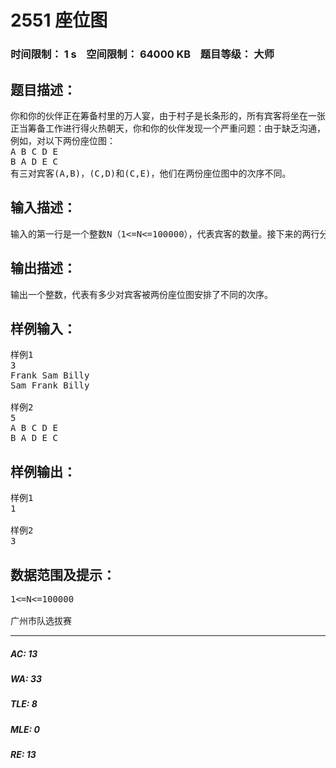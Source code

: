 # 2551 座位图   
### 时间限制： 1 s&nbsp;&nbsp;&nbsp;&nbsp;空间限制： 64000 KB&nbsp;&nbsp;&nbsp;&nbsp;题目等级： 大师  
## 题目描述：  

<pre>
你和你的伙伴正在筹备村里的万人宴，由于村子是长条形的，所有宾客将坐在一张超级长桌的一侧就餐。
正当筹备工作进行得火热朝天，你和你的伙伴发现一个严重问题：由于缺乏沟通，你俩各自制作了一张座位图发给各位宾客。你必须计算出有多少对宾客，他们在两份座位图中次序安排是不同的。
例如，对以下两份座位图：
A B C D E
B A D E C
有三对宾客(A,B)，(C,D)和(C,E)，他们在两份座位图中的次序不同。
</pre>
  
  
## 输入描述：  

<pre>
输入的第一行是一个整数N（1<=N<=100000），代表宾客的数量。接下来的两行分别代表两张座位图。每行由N个空格分隔的字符串组成，这些字符串代表宾客，宾客名互不相同，只包含字母，长度不超过5个字符。两张座位图上的宾客名单保证是一致的。
</pre>
  
  
## 输出描述：  

<pre>
输出一个整数，代表有多少对宾客被两份座位图安排了不同的次序。
</pre>
  
  
## 样例输入：  

<pre>
样例1
3
Frank Sam Billy
Sam Frank Billy
 
样例2
5
A B C D E
B A D E C
</pre>
  
  
## 样例输出：  

<pre>
样例1
1
 
样例2
3
</pre>
  
  
## 数据范围及提示：  

<pre>
1<=N<=100000
 
广州市队选拔赛
</pre>
  
  
***  

##### AC: 13  
##### WA: 33  
##### TLE: 8  
##### MLE: 0  
##### RE: 13  
